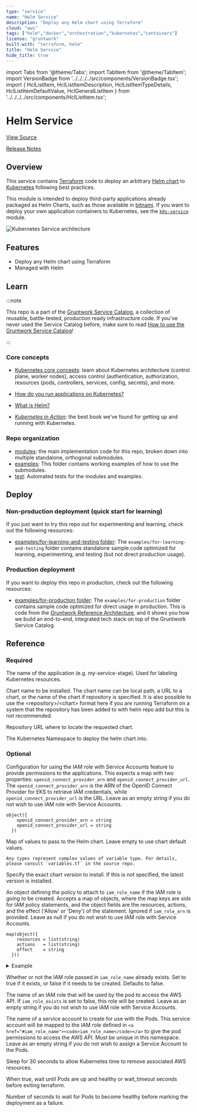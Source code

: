 ```yaml
---
type: "service"
name: "Helm Service"
description: "Deploy any Helm chart using Terraform"
cloud: "aws"
tags: ["helm","docker","orchestration","kubernetes","containers"]
license: "gruntwork"
built-with: "terraform, helm"
title: "Helm Service"
hide_title: true
---
```


import Tabs from '@theme/Tabs';
import TabItem from '@theme/TabItem';
import VersionBadge from '../../../../src/components/VersionBadge.tsx';
import { HclListItem, HclListItemDescription, HclListItemTypeDetails, HclListItemDefaultValue, HclGeneralListItem } from '../../../../src/components/HclListItem.tsx';

<VersionBadge version="0.102.2" lastModifiedVersion="0.100.0"/>

# Helm Service

<a href="https://github.com/gruntwork-io/terraform-aws-service-catalog/tree/v0.102.2/modules/services/helm-service" className="link-button" title="View the source code for this service in GitHub.">View Source</a>

<a href="https://github.com/gruntwork-io/terraform-aws-service-catalog/releases?q=services%2Fhelm-service" className="link-button" title="Release notes for only versions which impacted this service.">Release Notes</a>

## Overview

This service contains [Terraform](https://www.terraform.io) code to deploy an arbitrary [Helm chart](https://helm.sh/) to
[Kubernetes](https://kubernetes.io/) following best practices.

This module is intended to deploy third-party applications already packaged as Helm Charts, such as those available in [bitnami](https://bitnami.com/stacks/helm). If you want to deploy your own application containers to Kubernetes, see the [`k8s-service`](/reference/services/app-orchestration/kubernetes-service) module.

![Kubernetes Service architecture](/img/reference/services/app-orchestration/k8s-service-architecture.png)

## Features

*   Deploy any Helm chart using Terraform
*   Managed with Helm

## Learn

:::note

This repo is a part of the [Gruntwork Service Catalog](https://github.com/gruntwork-io/terraform-aws-service-catalog/),
a collection of reusable, battle-tested, production ready infrastructure code.
If you’ve never used the Service Catalog before, make sure to read
[How to use the Gruntwork Service Catalog](https://docs.gruntwork.io/reference/services/intro/overview)!

:::

### Core concepts

*   [Kubernetes core concepts](https://docs.gruntwork.io/guides/build-it-yourself/kubernetes-cluster/core-concepts/what-is-kubernetes):
    learn about Kubernetes architecture (control plane, worker nodes), access control (authentication, authorization,
    resources (pods, controllers, services, config, secrets), and more.

*   [How do you run applications on Kubernetes?](https://github.com/gruntwork-io/helm-kubernetes-services/blob/master/core-concepts.md#how-do-you-run-applications-on-kubernetes)

*   [What is Helm?](https://github.com/gruntwork-io/helm-kubernetes-services/blob/master/core-concepts.md#what-is-helm)

*   *[Kubernetes in Action](https://www.manning.com/books/kubernetes-in-action)*: the best book we’ve found for getting up
    and running with Kubernetes.

### Repo organization

*   [modules](https://github.com/gruntwork-io/terraform-aws-service-catalog/tree/v0.102.2/modules): the main implementation code for this repo, broken down into multiple standalone, orthogonal submodules.
*   [examples](https://github.com/gruntwork-io/terraform-aws-service-catalog/tree/v0.102.2/examples): This folder contains working examples of how to use the submodules.
*   [test](https://github.com/gruntwork-io/terraform-aws-service-catalog/tree/v0.102.2/test): Automated tests for the modules and examples.

## Deploy

### Non-production deployment (quick start for learning)

If you just want to try this repo out for experimenting and learning, check out the following resources:

*   [examples/for-learning-and-testing folder](https://github.com/gruntwork-io/terraform-aws-service-catalog/tree/v0.102.2/examples/for-learning-and-testing): The
    `examples/for-learning-and-testing` folder contains standalone sample code optimized for learning, experimenting, and
    testing (but not direct production usage).

### Production deployment

If you want to deploy this repo in production, check out the following resources:

*   [examples/for-production folder](https://github.com/gruntwork-io/terraform-aws-service-catalog/tree/v0.102.2/examples/for-production): The `examples/for-production` folder contains sample code
    optimized for direct usage in production. This is code from the
    [Gruntwork Reference Architecture](https://gruntwork.io/reference-architecture), and it shows you how we build an
    end-to-end, integrated tech stack on top of the Gruntwork Service Catalog.

## Reference

<Tabs>
<TabItem value="inputs" label="Inputs" default>

### Required

<HclListItem name="application_name" requirement="required" type="string">
<HclListItemDescription>

The name of the application (e.g. my-service-stage). Used for labeling Kubernetes resources.

</HclListItemDescription>
</HclListItem>

<HclListItem name="helm_chart" requirement="required" type="string">
<HclListItemDescription>

Chart name to be installed. The chart name can be local path, a URL to a chart, or the name of the chart if repository is specified. It is also possible to use the &lt;repository>/&lt;chart> format here if you are running Terraform on a system that the repository has been added to with helm repo add but this is not recommended.

</HclListItemDescription>
</HclListItem>

<HclListItem name="helm_repository" requirement="required" type="string">
<HclListItemDescription>

Repository URL where to locate the requested chart.

</HclListItemDescription>
</HclListItem>

<HclListItem name="namespace" requirement="required" type="string">
<HclListItemDescription>

The Kubernetes Namespace to deploy the helm chart into.

</HclListItemDescription>
</HclListItem>

### Optional

<HclListItem name="eks_iam_role_for_service_accounts_config" requirement="optional" type="object(…)">
<HclListItemDescription>

Configuration for using the IAM role with Service Accounts feature to provide permissions to the applications. This expects a map with two properties: `openid_connect_provider_arn` and `openid_connect_provider_url`. The `openid_connect_provider_arn` is the ARN of the OpenID Connect Provider for EKS to retrieve IAM credentials, while `openid_connect_provider_url` is the URL. Leave as an empty string if you do not wish to use IAM role with Service Accounts.

</HclListItemDescription>
<HclListItemTypeDetails>

```hcl
object({
    openid_connect_provider_arn = string
    openid_connect_provider_url = string
  })
```

</HclListItemTypeDetails>
<HclListItemDefaultValue defaultValue="null"/>
</HclListItem>

<HclListItem name="helm_chart_values" requirement="optional" type="any">
<HclListItemDescription>

Map of values to pass to the Helm chart. Leave empty to use chart default values.

</HclListItemDescription>
<HclListItemTypeDetails>

```hcl
Any types represent complex values of variable type. For details, please consult `variables.tf` in the source repo.
```

</HclListItemTypeDetails>
<HclListItemDefaultValue defaultValue="{}"/>
</HclListItem>

<HclListItem name="helm_chart_version" requirement="optional" type="string">
<HclListItemDescription>

Specify the exact chart version to install. If this is not specified, the latest version is installed.

</HclListItemDescription>
<HclListItemDefaultValue defaultValue="null"/>
</HclListItem>

<HclListItem name="iam_policy" requirement="optional" type="map(object(…))">
<HclListItemDescription>

An object defining the policy to attach to `iam_role_name` if the IAM role is going to be created. Accepts a map of objects, where the map keys are sids for IAM policy statements, and the object fields are the resources, actions, and the effect ('Allow' or 'Deny') of the statement. Ignored if `iam_role_arn` is provided. Leave as null if you do not wish to use IAM role with Service Accounts.

</HclListItemDescription>
<HclListItemTypeDetails>

```hcl
map(object({
    resources = list(string)
    actions   = list(string)
    effect    = string
  }))
```

</HclListItemTypeDetails>
<HclListItemDefaultValue defaultValue="null"/>
<HclGeneralListItem title="Examples">
<details>
  <summary>Example</summary>


```hcl
   iam_policy = {
     S3Access = {
       actions = ["s3:*"]
       resources = ["arn:aws:s3:::mybucket"]
       effect = "Allow"
     },
     SecretsManagerAccess = {
       actions = ["secretsmanager:GetSecretValue"],
       resources = ["arn:aws:secretsmanager:us-east-1:0123456789012:secret:mysecert"]
       effect = "Allow"
     }
   }

```
</details>

</HclGeneralListItem>
</HclListItem>

<HclListItem name="iam_role_exists" requirement="optional" type="bool">
<HclListItemDescription>

Whether or not the IAM role passed in `iam_role_name` already exists. Set to true if it exists, or false if it needs to be created. Defaults to false.

</HclListItemDescription>
<HclListItemDefaultValue defaultValue="false"/>
</HclListItem>

<HclListItem name="iam_role_name" requirement="optional" type="string">
<HclListItemDescription>

The name of an IAM role that will be used by the pod to access the AWS API. If `iam_role_exists` is set to false, this role will be created. Leave as an empty string if you do not wish to use IAM role with Service Accounts.

</HclListItemDescription>
<HclListItemDefaultValue defaultValue="&quot;&quot;"/>
</HclListItem>

<HclListItem name="service_account_name" requirement="optional" type="string">
<HclListItemDescription>

The name of a service account to create for use with the Pods. This service account will be mapped to the IAM role defined in `<a href="#iam_role_name"><code>iam_role_name</code></a>` to give the pod permissions to access the AWS API. Must be unique in this namespace. Leave as an empty string if you do not wish to assign a Service Account to the Pods.

</HclListItemDescription>
<HclListItemDefaultValue defaultValue="&quot;&quot;"/>
</HclListItem>

<HclListItem name="sleep_for_resource_culling" requirement="optional" type="bool">
<HclListItemDescription>

Sleep for 30 seconds to allow Kubernetes time to remove associated AWS resources.

</HclListItemDescription>
<HclListItemDefaultValue defaultValue="false"/>
</HclListItem>

<HclListItem name="wait" requirement="optional" type="bool">
<HclListItemDescription>

When true, wait until Pods are up and healthy or wait_timeout seconds before exiting terraform.

</HclListItemDescription>
<HclListItemDefaultValue defaultValue="true"/>
</HclListItem>

<HclListItem name="wait_timeout" requirement="optional" type="number">
<HclListItemDescription>

Number of seconds to wait for Pods to become healthy before marking the deployment as a failure.

</HclListItemDescription>
<HclListItemDefaultValue defaultValue="300"/>
</HclListItem>

</TabItem>
<TabItem value="outputs" label="Outputs">



</TabItem>
</Tabs>


<!-- ##DOCS-SOURCER-START
{
  "originalSources": [
    "https://github.com/gruntwork-io/terraform-aws-service-catalog/tree/v0.102.2/modules/services/helm-service/README.md",
    "https://github.com/gruntwork-io/terraform-aws-service-catalog/tree/v0.102.2/modules/services/helm-service/variables.tf",
    "https://github.com/gruntwork-io/terraform-aws-service-catalog/tree/v0.102.2/modules/services/helm-service/outputs.tf"
  ],
  "sourcePlugin": "service-catalog-api",
  "hash": "7341c9f518cdb259763f5053210f6208"
}
##DOCS-SOURCER-END -->
